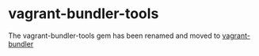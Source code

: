 vagrant-bundler-tools
=====================

The vagrant-bundler-tools gem has been renamed and moved to [vagrant-bundler](https://github.com/mocoso/vagrant-bundler)